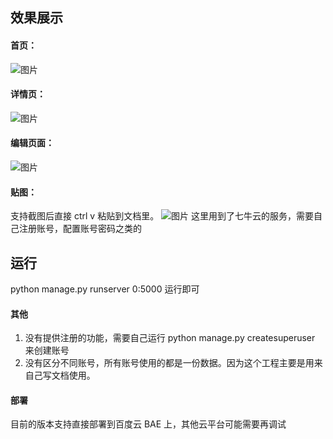 ## 效果展示
#### 首页：
![图片](http://ovh9b5ele.bkt.clouddn.com/XuQjS6DLxaSMrPCVVdL0.png)


#### 详情页：
![图片](http://ovh9b5ele.bkt.clouddn.com/0SWWuyOwsCoilOtf5Yqf.png)


#### 编辑页面：
![图片](http://ovh9b5ele.bkt.clouddn.com/tZNE8ilcRh3pt5bfVC6c.png)


#### 贴图：
支持截图后直接 ctrl v 粘贴到文档里。
![图片](http://ovh9b5ele.bkt.clouddn.com/GIF.gif)
这里用到了七牛云的服务，需要自己注册账号，配置账号密码之类的


## 运行
python manage.py runserver 0:5000 运行即可

#### 其他
1. 没有提供注册的功能，需要自己运行 python manage.py createsuperuser 来创建账号
2. 没有区分不同账号，所有账号使用的都是一份数据。因为这个工程主要是用来自己写文档使用。

#### 部署
目前的版本支持直接部署到百度云 BAE 上，其他云平台可能需要再调试
